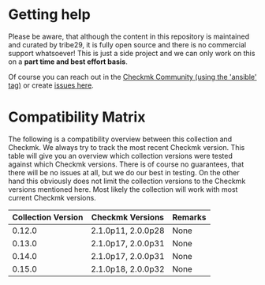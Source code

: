 # Getting help

Please be aware, that although the content in this repository is maintained and
curated by tribe29, it is fully open source and there is no commercial support whatsoever!
This is just a side project and we can only work on this on a **part time and best effort basis**.

Of course you can reach out in the [Checkmk Community (using the 'ansible' tag)](https://forum.checkmk.com/tag/ansible)
or create [issues here](https://github.com/tribe29/ansible-collection-tribe29.checkmk/issues?q=is%3Aissue+is%3Aopen+sort%3Aupdated-desc).

# Compatibility Matrix
The following is a compatibility overview between this collection and Checkmk. We always try to track the most recent Checkmk version. This table will give you an overview which collection versions were tested against which Checkmk versions.
There is of course no guarantees, that there will be no issues at all, but we do our best in testing. On the other hand this obviously does not limit the collection versions to the Checkmk versions mentioned here. Most likely the collection will work with most current Checkmk versions.

Collection Version | Checkmk Versions | Remarks
--- | --- | ---
0.12.0 | 2.1.0p11, 2.0.0p28 | None
0.13.0 | 2.1.0p17, 2.0.0p31 | None
0.14.0 | 2.1.0p17, 2.0.0p31 | None
0.15.0 | 2.1.0p18, 2.0.0p32 | None
